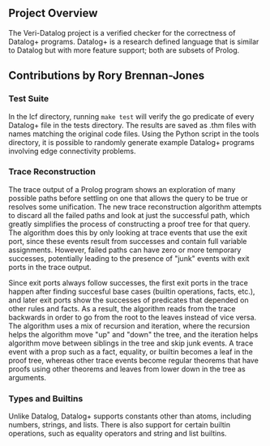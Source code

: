 ## Project Overview

The Veri-Datalog project is a verified checker for the correctness of Datalog+ programs. Datalog+ is a research defined language that is similar to Datalog but with more feature support; both are subsets of Prolog.

## Contributions by Rory Brennan-Jones

### Test Suite

In the lcf directory, running `make test` will verify the go predicate of every Datalog+ file in the tests directory. The results are saved as .thm files with names matching the original code files. Using the Python script in the tools directory, it is possible to randomly generate example Datalog+ programs involving edge connectivity problems.

### Trace Reconstruction

The trace output of a Prolog program shows an exploration of many possible paths before settling on one that allows the query to be true
or resolves some unification. The new trace reconstruction algorithm attempts to discard all the failed paths and look at just the successful path, which greatly simplifies the process of constructing a proof tree for that query. The algorithm does this by only looking at trace events that use the exit port, since these events result from successes and contain full variable assignments. However, failed paths can have zero or more temporary successes, potentially leading to the presence of "junk" events with exit ports in the trace output.

Since exit ports always follow successes, the first exit ports in the trace happen after finding succesful base cases (builtin operations, facts, etc.), and later exit ports show the successes of predicates that depended on other rules and facts. As a result, the algorithm reads from the trace backwards in order to go from the root to the leaves instead of vice versa. The algorithm uses a mix of recursion and iteration, where the recursion helps the algorithm move "up" and "down" the tree, and the iteration helps algorithm move between siblings in the tree and skip junk events. A trace event with a prop such as a fact, equality, or builtin becomes a leaf in the proof tree, whereas other trace events become regular theorems that have proofs using other theorems and leaves from lower down in the tree as arguments.

### Types and Builtins

Unlike Datalog, Datalog+ supports constants other than atoms, including numbers, strings, and lists. There is also support for certain builtin operations, such as equality operators and string and list builtins.